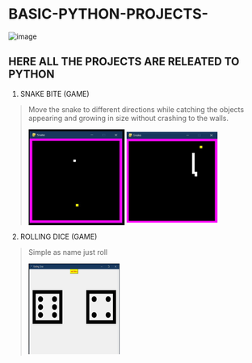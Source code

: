 # BASIC-PYTHON-PROJECTS-
![image](https://user-images.githubusercontent.com/75584422/124365148-c16dbe80-dc63-11eb-851c-2474def01db1.png)


HERE ALL THE PROJECTS ARE RELEATED TO PYTHON 
---------------------------------------------

1. SNAKE BITE (GAME)
  > Move the snake to different directions while catching the objects appearing and growing in size without crashing to the walls.
  > <p align ="centre">
  > <img src="images/SNAKE.jpg" width="190" height="190" align="middle" />
  > <img src="images/SNAKE2.jpg" width="180" height="180" align="middle" />

2. ROLLING DICE (GAME)
  > Simple as name just roll 
  > <p align ="centre">
  > <img src="images/dice.jpg" width="180" height="180"  />
 
 
